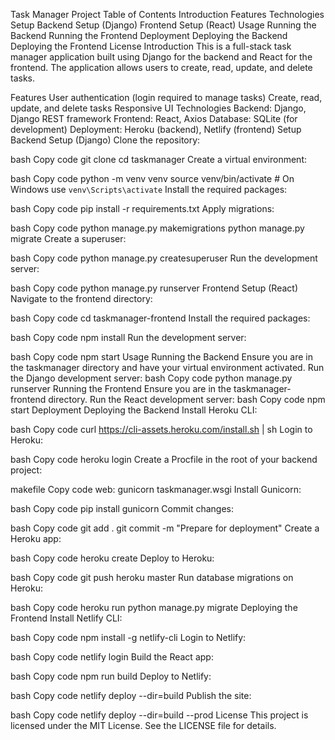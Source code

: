 Task Manager Project
Table of Contents
Introduction
Features
Technologies
Setup
Backend Setup (Django)
Frontend Setup (React)
Usage
Running the Backend
Running the Frontend
Deployment
Deploying the Backend
Deploying the Frontend
License
Introduction
This is a full-stack task manager application built using Django for the backend and React for the frontend. The application allows users to create, read, update, and delete tasks.

Features
User authentication (login required to manage tasks)
Create, read, update, and delete tasks
Responsive UI
Technologies
Backend: Django, Django REST framework
Frontend: React, Axios
Database: SQLite (for development)
Deployment: Heroku (backend), Netlify (frontend)
Setup
Backend Setup (Django)
Clone the repository:

bash
Copy code
git clone <repository-url>
cd taskmanager
Create a virtual environment:

bash
Copy code
python -m venv venv
source venv/bin/activate  # On Windows use `venv\Scripts\activate`
Install the required packages:

bash
Copy code
pip install -r requirements.txt
Apply migrations:

bash
Copy code
python manage.py makemigrations
python manage.py migrate
Create a superuser:

bash
Copy code
python manage.py createsuperuser
Run the development server:

bash
Copy code
python manage.py runserver
Frontend Setup (React)
Navigate to the frontend directory:

bash
Copy code
cd taskmanager-frontend
Install the required packages:

bash
Copy code
npm install
Run the development server:

bash
Copy code
npm start
Usage
Running the Backend
Ensure you are in the taskmanager directory and have your virtual environment activated.
Run the Django development server:
bash
Copy code
python manage.py runserver
Running the Frontend
Ensure you are in the taskmanager-frontend directory.
Run the React development server:
bash
Copy code
npm start
Deployment
Deploying the Backend
Install Heroku CLI:

bash
Copy code
curl https://cli-assets.heroku.com/install.sh | sh
Login to Heroku:

bash
Copy code
heroku login
Create a Procfile in the root of your backend project:

makefile
Copy code
web: gunicorn taskmanager.wsgi
Install Gunicorn:

bash
Copy code
pip install gunicorn
Commit changes:

bash
Copy code
git add .
git commit -m "Prepare for deployment"
Create a Heroku app:

bash
Copy code
heroku create
Deploy to Heroku:

bash
Copy code
git push heroku master
Run database migrations on Heroku:

bash
Copy code
heroku run python manage.py migrate
Deploying the Frontend
Install Netlify CLI:

bash
Copy code
npm install -g netlify-cli
Login to Netlify:

bash
Copy code
netlify login
Build the React app:

bash
Copy code
npm run build
Deploy to Netlify:

bash
Copy code
netlify deploy --dir=build
Publish the site:

bash
Copy code
netlify deploy --dir=build --prod
License
This project is licensed under the MIT License. See the LICENSE file for details.
